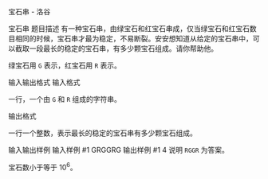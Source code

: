 



宝石串 - 洛谷














宝石串
题目描述
有一种宝石串，由绿宝石和红宝石串成，仅当绿宝石和红宝石数目相同的时候，宝石串才最为稳定，不易断裂。安安想知道从给定的宝石串中，可以截取一段最长的稳定的宝石串，有多少颗宝石组成。请你帮助他。

绿宝石用 $\texttt G$ 表示，红宝石用 $\texttt R$ 表示。

输入输出格式
输入格式

一行，一个由 $\texttt G$ 和 $\texttt R$ 组成的字符串。

输出格式

一行一个整数，表示最长的稳定的宝石串有多少颗宝石组成。

输入输出样例
输入样例 #1
GRGGRG
输出样例 #1
4
说明
$\texttt {RGGR}$ 为答案。

宝石数小于等于 $10^6$。







